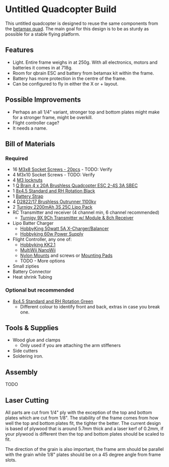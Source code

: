 Untitled Quadcopter Build
=========================

This untitled quadcopter is designed to reuse the same components from the [betamax quad](http://vanhack.ca/doku.php?id=hacks:betamax10quad). The main goal for this design is to be as sturdy as possible for a stable flying platform.

Features
--------

* Light. Entire frame weighs in at 250g. With all electronics, motors and batteries it comes in at 718g.
* Room for qbrain ESC and battery from betamax kit within the frame.
* Battery has more protection in the centre of the frame.
* Can be configured to fly in either the X or + layout.

Possible Improvements
---------------------

* Perhaps an all 1/4" variant, stronger top and bottom plates might make for a stronger frame, might be overkill.
* Flight controller cage? 
* It needs a name.

Bill of Materials
-----------------

### Required

* 16 [M3x8 Socket Screws - 20pcs](http://www.hobbyking.com/hobbyking/store/__12310__Hex_Screw_M3x8_20pcs_.html?strSearch=M3x8) - TODO: Verify
* 4 M3x10 Socket Screws - TODO: Verify
* 4 [M3 locknuts](http://www.hobbyking.com/hobbyking/store/__6368__Hex_locknuts_M3_10pc.html?strSearch=M3%20locknut)
* 1 [Q Brain 4 x 20A Brushless Quadcopter ESC 2-4S 3A SBEC](http://www.hobbyking.com/hobbyking/store/__36674__Q_Brain_4_x_20A_Brushless_Quadcopter_ESC_2_4S_3A_SBEC.html)
* 1 [8x4.5 Standard and RH Rotation Black](http://www.hobbyking.com/hobbyking/store/__25818__8045_SF_Props_2pc_Standard_Rotation_2_pc_RH_Rotation_Black_.html)
* 1 [Battery Strap](http://www.hobbyking.com/hobbyking/store/__11736__Turnigy_Battery_Strap_330mm.html)
* 4 [D2822/17 Brushless Outrunner 1100kv](http://www.hobbyking.com/hobbyking/store/__18967__D2822_17_Brushless_Outrunner_1100kv.html)
* 2 [Turnigy 2200mAh 3S 25C Lipo Pack](http://www.hobbyking.com/hobbyking/store/uh_viewItem.asp?idProduct=8934)
* RC Transmitter and receiver (4 channel min, 6 channel recommended)
  * [Turnigy 9X 9Ch Transmitter w/ Module & 8ch Receiver](http://www.hobbyking.com/hobbyking/store/__8992__Turnigy_9X_9Ch_Transmitter_w_Module_8ch_Receiver_Mode_2_v2_Firmware_.html)
* Lipo Batter Charger
  * [HobbyKing 50watt 5A X-Charger/Balancer](http://www.hobbyking.com/hobbyking/store/uh_viewItem.asp?idProduct=14857)
  * [Hobbyking 60w Power Supply](http://www.hobbyking.com/hobbyking/store/uh_viewItem.asp?idProduct=20968)
* Flight Controller, any one of:
  * [Hobbyking KK2.1](https://www.hobbyking.com/hobbyking/store/__49254__Hobbyking_KK2_1_Multi_rotor_LCD_Flight_Control_Board_With_6050MPU_And_Atmel_644PA.html)
  * [MultiWii NanoWii](http://www.hobbyking.com/hobbyking/store/__22322__MultiWii_NanoWii_ATmega32U4_Micro_Flight_Controller_USB_GYRO_ACC.html)
  * [Nylon Mounts](http://www.hobbyking.com/hobbyking/store/__42386__5_6mm_x_16mm_M3_Nylon_Threaded_Spacer_10pc_US_Warehouse_.html?strSearch=nylon%20a) and screws or [Mounting Pads](http://www.hobbyking.com/hobbyking/store/__15214__Gyro_Flight_Controller_Mounting_Pad_10pcs_bag_.html)
  * TODO - More options
* Small zipties
* Battery Connector
* Heat shrink Tubing

### Optional but recommended

* [8x4.5 Standard and RH Rotation Green](http://www.hobbyking.com/hobbyking/store/__25814__8045_SF_Props_2pc_CW_2_pc_CCW_Rotation_Green_.html)
  * Different colour to identify front and back, extras in case you break one.

Tools & Supplies
----------------

* Wood glue and clamps
  * Only used if you are attaching the arm stiffeners
* Side cutters
* Soldering iron.

Assembly
--------

TODO

Laser Cutting
-------------

All parts are cut from 1/4" ply with the exception of the top and bottom plates which are cut from 1/8". The stability of the frame comes from how well the top and bottom plates fit, the tighter the better. The current design is based of plywood that is around 5.7mm thick and a laser kerf of 0.2mm, if your plywood is different then the top and bottom plates should be scaled to fit.

The direction of the grain is also important, the frame arm should be parallel with the grain while 1/8" plates should be on a 45 degree angle from frame slots.



